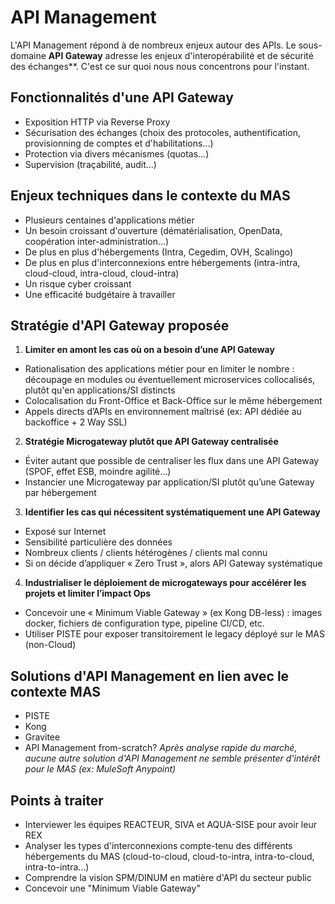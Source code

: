 # API Management
L'API Management répond à de nombreux enjeux autour des APIs. Le sous-domaine **API Gateway** adresse les enjeux d'interopérabilité et de sécurité des échanges**. C'est ce sur quoi nous nous concentrons pour l'instant.

## Fonctionnalités d'une API Gateway
- Exposition HTTP via Reverse Proxy
- Sécurisation des échanges (choix des protocoles, authentification, provisionning de comptes et d'habilitations...)
- Protection via divers mécanismes (quotas...)
- Supervision (traçabilité, audit...)

## Enjeux techniques dans le contexte du MAS
- Plusieurs centaines d'applications métier
- Un besoin croissant d'ouverture (dématérialisation, OpenData, coopération inter-administration...)
- De plus en plus d'hébergements (Intra, Cegedim, OVH, Scalingo)
- De plus en plus d'interconnexions entre hébergements (intra-intra, cloud-cloud, intra-cloud, cloud-intra)
- Un risque cyber croissant
- Une efficacité budgétaire à travailler

## Stratégie d'API Gateway proposée
1. **Limiter en amont les cas où on a besoin d’une API Gateway**
- Rationalisation des applications métier pour en limiter le nombre : découpage en modules ou éventuellement microservices collocalisés, plutôt qu'en applications/SI distincts
- Colocalisation du Front-Office et Back-Office sur le même hébergement
- Appels directs d’APIs en environnement maîtrisé (ex: API dédiée au backoffice + 2 Way SSL)
2. **Stratégie Microgateway plutôt que API Gateway centralisée**
- Éviter autant que possible de centraliser les flux dans une API Gateway (SPOF, effet ESB, moindre agilité...)
- Instancier une Microgateway par application/SI plutôt qu’une Gateway par hébergement
3. **Identifier les cas qui nécessitent systématiquement une API Gateway**
- Exposé sur Internet
- Sensibilité particulière des données
- Nombreux clients / clients hétérogènes / clients mal connu
- Si on décide d’appliquer « Zero Trust », alors API Gateway systématique
4. **Industrialiser le déploiement de microgateways pour accélérer les projets et limiter l’impact Ops**
- Concevoir une « Minimum Viable Gateway » (ex Kong DB-less) : images docker, fichiers de configuration type, pipeline CI/CD, etc.
- Utiliser PISTE pour exposer transitoirement le legacy déployé sur le MAS (non-Cloud)

## Solutions d'API Management en lien avec le contexte MAS
- PISTE
- Kong
- Gravitee
- API Management from-scratch?
_Après analyse rapide du marché, aucune autre solution d'API Management ne semble présenter d'intérêt pour le MAS (ex: MuleSoft Anypoint)_

## Points à traiter
- Interviewer les équipes REACTEUR, SIVA et AQUA-SISE pour avoir leur REX
- Analyser les types d'interconnexions compte-tenu des différents hébergements du MAS (cloud-to-cloud, cloud-to-intra, intra-to-cloud, intra-to-intra...)
- Comprendre la vision SPM/DINUM en matière d'API du secteur public
- Concevoir une "Minimum Viable Gateway"